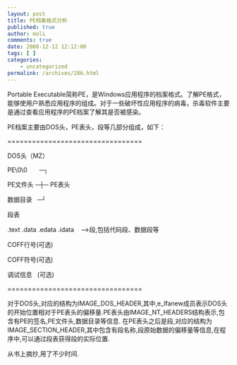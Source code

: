 ```yaml
---
layout: post
title: PE档案格式分析
published: true
author: moli
comments: true
date: 2008-12-12 12:12:00
tags: [ ]
categories:
    - uncategorized
permalink: /archives/286.html
---
```

Portable Executable简称PE，是Windows应用程序的档案格式。了解PE格式，能够使用户熟悉应用程序的组成。对于一些破坏性应用程序的病毒，杀毒软件主要是通过查看应用程序的PE档案了解其是否被感染。

PE档案主要由DOS头，PE表头，段等几部分组成，如下：

=================================

DOS头（MZ）

PE\0\0&nbsp;&nbsp;&nbsp;&nbsp;&nbsp;&nbsp; ─┐

PE文件头 ─┼─ PE表头

数据目录&nbsp;&nbsp; ─┘

段表

.text .data .edata .idata&nbsp;&nbsp;&nbsp; &#8212;>段,包括代码段、数据段等

COFF行号(可选)

COFF符号(可选)

调试信息&nbsp;&nbsp; (可选)

=================================

对于DOS头,对应的结构为IMAGE\_DOS\_HEADER,其中,e\_lfanew成员表示DOS头的开始位置相对于PE表头的偏移量.PE表头由IMAGE\_NT\_HEADERS结构表示,包含有PE的签名,PE文件头,数据目录等信息. 在PE表头之后是段,对应的结构为IMAGE\_SECTION_HEADER,其中包含有段名称,段原始数据的偏移量等信息,在程序中,可以通过段表获得段的实际位置.

从书上摘抄,用了不少时间.